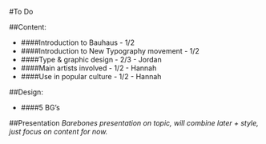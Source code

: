 #To Do

##Content:
- ####Introduction to Bauhaus - 1/2
- ####Introduction to New Typography movement  - 1/2
- ####Type & graphic design  - 2/3 - Jordan
- ####Main artists involved - 1/2 - Hannah
- ####Use in popular culture - 1/2 - Hannah

##Design:
- ####5 BG’s 

##Presentation
*Barebones presentation on topic, will combine later + style, just focus on content for now.*
